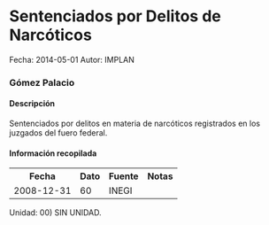 Sentenciados por Delitos de Narcóticos
=====

Fecha: 2014-05-01
Autor: IMPLAN

### Gómez Palacio

#### Descripción

Sentenciados por delitos en materia de narcóticos registrados en los juzgados del fuero federal.

#### Información recopilada

<table class="table table-hover table-bordered">
  <tr><th>Fecha</th><th>Dato</th><th>Fuente</th><th>Notas</th></tr>
  <tr><td>2008-12-31</td><td>60</td><td>INEGI</td><td></td></tr>
</table>

Unidad: 00) SIN UNIDAD.
